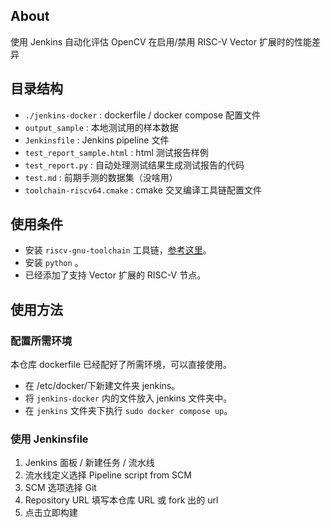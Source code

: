 ## About

使用 Jenkins 自动化评估 OpenCV 在启用/禁用 RISC-V Vector 扩展时的性能差异

## 目录结构

- `./jenkins-docker` : dockerfile / docker compose 配置文件
- `output_sample` : 本地测试用的样本数据
- `Jenkinsfile` : Jenkins pipeline 文件
- `test_report_sample.html` : html 测试报告样例
- `test_report.py` : 自动处理测试结果生成测试报告的代码
- `test.md` : 前期手测的数据集（没啥用）
- `toolchain-riscv64.cmake` : cmake 交叉编译工具链配置文件

## 使用条件

- 安装 `riscv-gnu-toolchain` 工具链，[参考这里](https://leetfs.com/tips/riscv-gnu-toolchain)。
- 安装 `python` 。
- 已经添加了支持 Vector 扩展的 RISC-V 节点。

## 使用方法

### 配置所需环境

本仓库 dockerfile 已经配好了所需环境，可以直接使用。

- 在 /etc/docker/下新建文件夹 jenkins。
- 将 `jenkins-docker` 内的文件放入 jenkins 文件夹中。
- 在 `jenkins` 文件夹下执行 `sudo docker compose up`。

### 使用 Jenkinsfile

1. Jenkins 面板 / 新建任务 / 流水线
1. 流水线定义选择 Pipeline script from SCM
1. SCM 选项选择 Git
1. Repository URL 填写本仓库 URL 或 fork 出的 url
1. 点击立即构建

